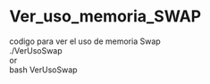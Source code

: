 # Ver_uso_memoria_SWAP
codigo para ver el uso de memoria Swap <br>
./VerUsoSwap <br>
or <br>
bash VerUsoSwap <br>
